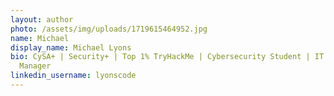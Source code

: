 ```yaml
---
layout: author
photo: /assets/img/uploads/1719615464952.jpg
name: Michael
display_name: Michael Lyons
bio: CySA+ | Security+ | Top 1% TryHackMe | Cybersecurity Student | IT Systems
  Manager
linkedin_username: lyonscode
---
```

